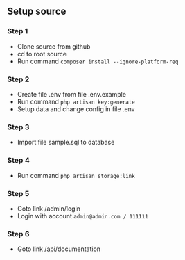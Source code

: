 ## Setup source

### Step 1
- Clone source from github
- cd to root source
- Run command ```composer install --ignore-platform-req```

### Step 2
- Create file .env from file .env.example
- Run command ```php artisan key:generate```
- Setup data and change config in file .env

### Step 3
- Import file sample.sql to database

### Step 4
- Run command ```php artisan storage:link```

### Step 5
- Goto link /admin/login
- Login with account ```admin@admin.com / 111111```

### Step 6
- Goto link /api/documentation
